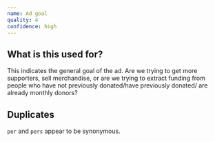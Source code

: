 ```yaml
---
name: Ad goal
quality: 4
confidence: high
---
```


## What is this used for?

This indicates the general goal of the ad. Are we trying to get more supporters,
sell merchandise, or are
we trying to extract funding from people who have not previously donated/have previously donated/
are already monthly donors?

## Duplicates

`per` and `pers` appear to be synonymous.
